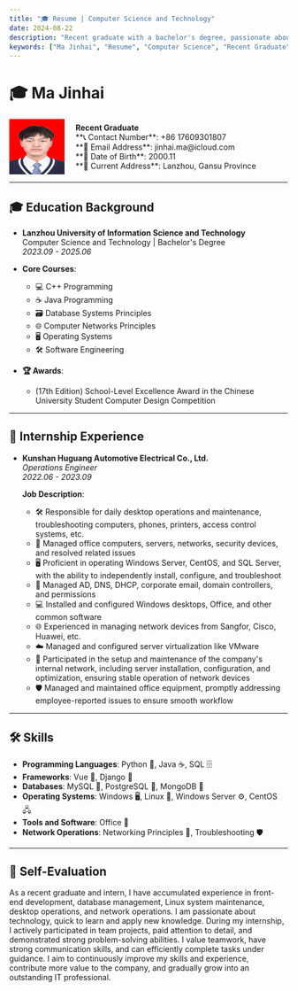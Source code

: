 ```yaml
---
title: "🎓 Resume | Computer Science and Technology"
date: 2024-08-22
description: "Recent graduate with a bachelor's degree, passionate about technology and innovation, with comprehensive knowledge in computer science and technology, and rich internship experience."
keywords: ["Ma Jinhai", "Resume", "Computer Science", "Recent Graduate", "IT Skills", "Operations Engineer"]
---
```

# 🎓 Ma Jinhai

<div style="display: flex; align-items: center;">
  <img src="red.jpeg" alt="Profile Photo" width="100" height="100" style="margin-right: 20px;"> <!-- Replace with the actual photo link -->
  <div>
    <strong>Recent Graduate</strong><br>
    **📞 Contact Number**: +86 17609301807<br>
    **📧 Email Address**: jinhai.ma@icloud.com<br>
    **🎂 Date of Birth**: 2000.11<br>
    **🏡 Current Address**: Lanzhou, Gansu Province
  </div>
</div>

---

## 🎓 Education Background

- **Lanzhou University of Information Science and Technology**  
  Computer Science and Technology | Bachelor's Degree  
  *2023.09 - 2025.06*

- **Core Courses**:  
  - 💻 C++ Programming  
  - ☕ Java Programming  
  - 🗃️ Database Systems Principles  
  - 🌐 Computer Networks Principles  
  - 🖥️ Operating Systems  
  - 🛠️ Software Engineering  

- **🏆 Awards**:  
  - (17th Edition) School-Level Excellence Award in the Chinese University Student Computer Design Competition

---

## 💼 Internship Experience

- **Kunshan Huguang Automotive Electrical Co., Ltd.**  
  *Operations Engineer*  
  *2022.06 - 2023.09*

  **Job Description**:  
  - 🛠️ Responsible for daily desktop operations and maintenance, troubleshooting computers, phones, printers, access control systems, etc.  
  - 💼 Managed office computers, servers, networks, security devices, and resolved related issues  
  - 🖥️ Proficient in operating Windows Server, CentOS, and SQL Server, with the ability to independently install, configure, and troubleshoot  
  - 📧 Managed AD, DNS, DHCP, corporate email, domain controllers, and permissions  
  - 💻 Installed and configured Windows desktops, Office, and other common software  
  - 🌐 Experienced in managing network devices from Sangfor, Cisco, Huawei, etc.  
  - ☁️ Managed and configured server virtualization like VMware  
  - 🔧 Participated in the setup and maintenance of the company's internal network, including server installation, configuration, and optimization, ensuring stable operation of network devices  
  - 🛡️ Managed and maintained office equipment, promptly addressing employee-reported issues to ensure smooth workflow

---

## 🛠️ Skills

- **Programming Languages**: Python 🐍, Java ☕, SQL 🗄️
- **Frameworks**: Vue 🌈, Django 🦄
- **Databases**: MySQL 🐬, PostgreSQL 🐘, MongoDB 🍃
- **Operating Systems**: Windows 🖥️, Linux 🐧, Windows Server ⚙️, CentOS 🖧
- **Tools and Software**: Office 📝
- **Network Operations**: Networking Principles 📡, Troubleshooting 🛡️

---

## 🌟 Self-Evaluation

As a recent graduate and intern, I have accumulated experience in front-end development, database management, Linux system maintenance, desktop operations, and network operations. I am passionate about technology, quick to learn and apply new knowledge. During my internship, I actively participated in team projects, paid attention to detail, and demonstrated strong problem-solving abilities. I value teamwork, have strong communication skills, and can efficiently complete tasks under guidance. I aim to continuously improve my skills and experience, contribute more value to the company, and gradually grow into an outstanding IT professional.
